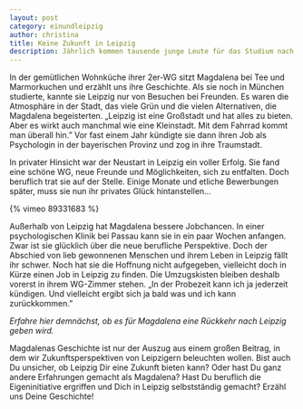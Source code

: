 ```yaml
---
layout: post
category: einundleipzig
author: christina
title: Keine Zukunft in Leipzig
description: Jährlich kommen tausende junge Leute für das Studium nach Leipzig. Es locken günstige Mieten sowie Räume, um kreativ zu sein. Doch was, wenn das Studium vorbei ist? Bietet die Stadt Berufseinsteigern die Möglichkeit zu bleiben? Magdalena wollte in ihrer Traumstadt ganz neu anfangen und Fuß fassen. Acht Monate lang hat sie vergeblich nach einem Job gesucht.
---
```

In der gemütlichen Wohnküche ihrer 2er-WG sitzt Magdalena bei Tee und Marmorkuchen und erzählt uns ihre Geschichte. Als sie noch in München studierte, kannte sie Leipzig nur von Besuchen bei Freunden. Es waren die Atmosphäre in der Stadt, das viele Grün und die vielen Alternativen, die Magdalena begeisterten. „Leipzig ist eine Großstadt und hat alles zu bieten. Aber es wirkt auch manchmal wie eine Kleinstadt. Mit dem Fahrrad kommt man überall hin.” Vor fast einem Jahr kündigte sie dann ihren Job als Psychologin in der bayerischen Provinz und zog in ihre Traumstadt.

In privater Hinsicht war der Neustart in Leipzig ein voller Erfolg. Sie fand eine schöne WG, neue Freunde und Möglichkeiten, sich zu entfalten. Doch beruflich trat sie auf der Stelle. Einige Monate und etliche Bewerbungen später, muss sie nun ihr privates Glück hintanstellen...

{% vimeo 89331683 %}

Außerhalb von Leipzig hat Magdalena bessere Jobchancen. In einer psychologischen Klinik bei Passau kann sie in ein paar Wochen anfangen. Zwar ist sie glücklich über die neue berufliche Perspektive. Doch der Abschied von lieb gewonnenen Menschen und ihrem Leben in Leipzig fällt ihr schwer. Noch hat sie die Hoffnung nicht aufgegeben, vielleicht doch in Kürze einen Job in Leipzig zu finden. Die Umzugskisten bleiben deshalb vorerst in ihrem WG-Zimmer stehen. „In der Probezeit kann ich ja jederzeit kündigen. Und vielleicht ergibt sich ja bald was und ich kann zurückkommen.”

*Erfahre hier demnächst, ob es für Magdalena eine Rückkehr nach Leipzig geben wird.*

Magdalenas Geschichte ist nur der Auszug aus einem großen Beitrag, in dem wir Zukunftsperspektiven von Leipzigern beleuchten wollen. Bist auch Du unsicher, ob Leipzig Dir eine Zukunft bieten kann? Oder hast Du ganz andere Erfahrungen gemacht als Magdalena? Hast Du beruflich die Eigeninitiative ergriffen und Dich in Leipzig selbstständig gemacht? Erzähl uns Deine Geschichte!